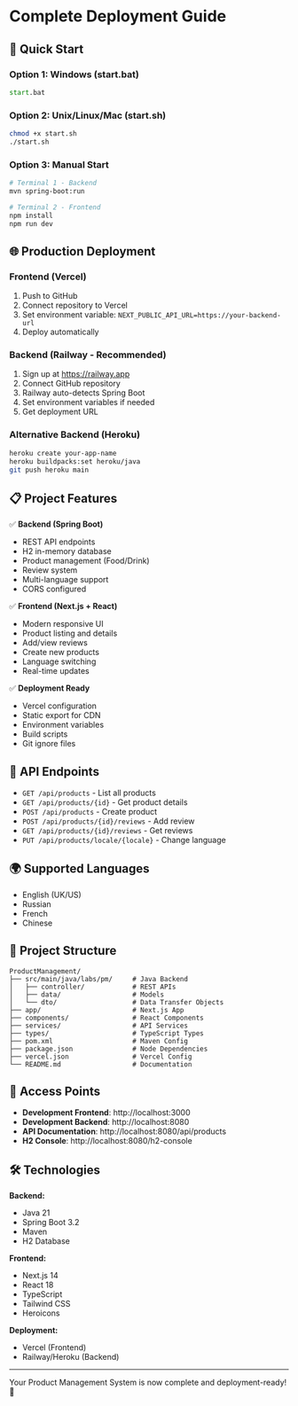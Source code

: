 # Complete Deployment Guide

## 🚀 Quick Start

### Option 1: Windows (start.bat)
```cmd
start.bat
```

### Option 2: Unix/Linux/Mac (start.sh)
```bash
chmod +x start.sh
./start.sh
```

### Option 3: Manual Start
```bash
# Terminal 1 - Backend
mvn spring-boot:run

# Terminal 2 - Frontend  
npm install
npm run dev
```

## 🌐 Production Deployment

### Frontend (Vercel)
1. Push to GitHub
2. Connect repository to Vercel
3. Set environment variable: `NEXT_PUBLIC_API_URL=https://your-backend-url`
4. Deploy automatically

### Backend (Railway - Recommended)
1. Sign up at https://railway.app
2. Connect GitHub repository
3. Railway auto-detects Spring Boot
4. Set environment variables if needed
5. Get deployment URL

### Alternative Backend (Heroku)
```bash
heroku create your-app-name
heroku buildpacks:set heroku/java
git push heroku main
```

## 📋 Project Features

✅ **Backend (Spring Boot)**
- REST API endpoints
- H2 in-memory database
- Product management (Food/Drink)
- Review system
- Multi-language support
- CORS configured

✅ **Frontend (Next.js + React)**
- Modern responsive UI
- Product listing and details
- Add/view reviews
- Create new products
- Language switching
- Real-time updates

✅ **Deployment Ready**
- Vercel configuration
- Static export for CDN
- Environment variables
- Build scripts
- Git ignore files

## 🔗 API Endpoints

- `GET /api/products` - List all products
- `GET /api/products/{id}` - Get product details
- `POST /api/products` - Create product
- `POST /api/products/{id}/reviews` - Add review
- `GET /api/products/{id}/reviews` - Get reviews
- `PUT /api/products/locale/{locale}` - Change language

## 🌍 Supported Languages

- English (UK/US)
- Russian
- French 
- Chinese

## 📁 Project Structure

```
ProductManagement/
├── src/main/java/labs/pm/     # Java Backend
│   ├── controller/            # REST APIs
│   ├── data/                  # Models
│   └── dto/                   # Data Transfer Objects
├── app/                       # Next.js App
├── components/                # React Components
├── services/                  # API Services
├── types/                     # TypeScript Types
├── pom.xml                    # Maven Config
├── package.json               # Node Dependencies
├── vercel.json                # Vercel Config
└── README.md                  # Documentation
```

## 🎯 Access Points

- **Development Frontend**: http://localhost:3000
- **Development Backend**: http://localhost:8080
- **API Documentation**: http://localhost:8080/api/products
- **H2 Console**: http://localhost:8080/h2-console

## 🛠️ Technologies

**Backend:**
- Java 21
- Spring Boot 3.2
- Maven
- H2 Database

**Frontend:**
- Next.js 14
- React 18
- TypeScript
- Tailwind CSS
- Heroicons

**Deployment:**
- Vercel (Frontend)
- Railway/Heroku (Backend)

---

Your Product Management System is now complete and deployment-ready! 🎉
